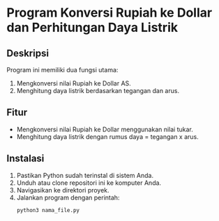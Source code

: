 # Program Konversi Rupiah ke Dollar dan Perhitungan Daya Listrik

## Deskripsi
Program ini memiliki dua fungsi utama: 
1. Mengkonversi nilai Rupiah ke Dollar AS.
2. Menghitung daya listrik berdasarkan tegangan dan arus.

## Fitur
- Mengkonversi nilai Rupiah ke Dollar menggunakan nilai tukar.
- Menghitung daya listrik dengan rumus daya = tegangan x arus.

## Instalasi
1. Pastikan Python sudah terinstal di sistem Anda.
2. Unduh atau clone repositori ini ke komputer Anda.
3. Navigasikan ke direktori proyek.
4. Jalankan program dengan perintah:
   ```bash
   python3 nama_file.py
